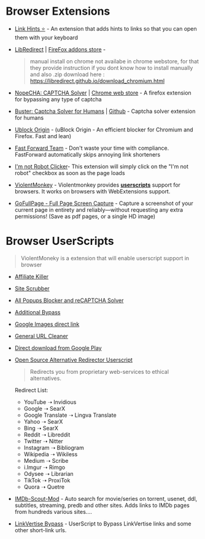 # Browser Extensions

-   [Link Hints ⭐](https://addons.mozilla.org/en-US/firefox/addon/linkhints/) - An extension that adds hints to links so that you can open them with your keyboard
-   [LibRedirect](https://github.com/libredirect/browser_extension) | [FireFox addons store](https://addons.mozilla.org/en-US/firefox/addon/libredirect/) -
    > manual install on chrome not availabe in chrome webstore, for that they provide instruction if you dont know how to install manually and also .zip download here : https://libredirect.github.io/download_chromium.html
-   [NopeCHA: CAPTCHA Solver](https://addons.mozilla.org/en-US/firefox/addon/noptcha/?utm_source%3Daddons.mozilla.org%26utm_medium%3Dreferral%26utm_content%3Dsearch) | [Chrome web store](https://chrome.google.com/webstore/detail/nopecha-captcha-solver/dknlfmjaanfblgfdfebhijalfmhmjjjo) - A firefox extension for bypassing any type of captcha
-   [Buster: Captcha Solver for Humans](https://addons.mozilla.org/en-US/firefox/addon/buster-captcha-solver/) | [Github](https://github.com/dessant/buster) - Captcha solver extension for humans

-   [Ublock Origin](https://github.com/gorhill/uBlock) - (uBlock Origin - An efficient blocker for Chromium and Firefox. Fast and lean)

-   [Fast Forward Team](https://github.com/FastForwardTeam/FastForward) - Don't waste your time with compliance. FastForward automatically skips annoying link shorteners

-   [I'm not Robot Clicker](https://chrome.google.com/webstore/detail/im-not-robot-captcha-clic/ceipnlhmjohemhfpbjdgeigkababhmjc?hl=en)- This extension will simply click on the "I'm not robot" checkbox as soon as the page loads

-   [ViolentMonkey](https://github.com/violentmonkey/violentmonkey) - Violentmonkey provides **[userscripts](#browser-userscripts)** support for browsers. It works on browsers with WebExtensions support.

-   [GoFullPage - Full Page Screen Capture](https://chrome.google.com/webstore/detail/gofullpage-full-page-scre/fdpohaocaechififmbbbbbknoalclacl) - Capture a screenshot of your current page in entirety and reliably—without requesting any extra permissions!
    (Save as pdf pages, or a single HD image)

# Browser UserScripts

> ViolentMoneky is a extension that will enable userscript support in browser

-   [Affiliate Killer](https://greasyfork.org/en/scripts/456-affiliate-killer)
-   [Site Scrubber](https://github.com/PrimePlaya24/dl-site-scrubber)
-   [All Popups Blocker and reCAPTCHA Solver ](https://greasyfork.org/en/scripts/439683-all-popups-blocker-and-recaptcha-solver)
-   [Additional Bypass](https://greasyfork.org/en/scripts/443888-additional-bypass)
-   [Google Images direct link](https://greasyfork.org/en/scripts/3187-google-images-direct-link)
-   [General URL Cleaner](https://greasyfork.org/en/scripts/395298-general-url-cleaner)
-   [Direct download from Google Play](https://greasyfork.org/en/scripts/33005-direct-download-from-google-play)

-   [Open Source Alternative Redirector Userscript](https://greasyfork.org/en/scripts/437291-open-source-alternative-redirector)

    > Redirects you from proprietary web-services to ethical alternatives.

    Redirect List:

    -   YouTube ➝ Invidious
    -   Google ➝ SearX
    -   Google Translate ➝ Lingva Translate
    -   Yahoo ➝ SearX
    -   Bing ➝ SearX
    -   Reddit ➝ Libreddit
    -   Twitter ➝ Nitter
    -   Instagram ➝ Bibliogram
    -   Wikipedia ➝ Wikiless
    -   Medium ➝ Scribe
    -   i.Imgur ➝ Rimgo
    -   Odysee ➝ Librarian
    -   TikTok ➝ ProxiTok
    -   Quora ➝ Quetre

-   [IMDb-Scout-Mod](https://github.com/Purfview/IMDb-Scout-Mod) - Auto search for movie/series on torrent, usenet, ddl, subtitles, streaming, predb and other sites. Adds links to IMDb pages from hundreds various sites....

-   [LinkVertise Bypass](https://greasyfork.org/en/scripts/446709-linkvertise-bypass-by-amboss-dev) - UserScript to Bypass LinkVertise links and some other short-link urls.
